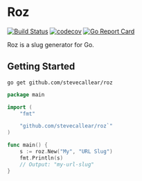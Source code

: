 # Roz
[![Build Status](https://travis-ci.org/stevecallear/roz.svg?branch=master)](https://travis-ci.org/stevecallear/roz)
[![codecov](https://codecov.io/gh/stevecallear/roz/branch/master/graph/badge.svg)](https://codecov.io/gh/stevecallear/roz)
[![Go Report Card](https://goreportcard.com/badge/github.com/stevecallear/roz)](https://goreportcard.com/report/github.com/stevecallear/roz)

Roz is a slug generator for Go.

## Getting Started
`go get github.com/stevecallear/roz`

``` go
package main

import (
    "fmt"

    "github.com/stevecallear/roz`"
)

func main() {
    s := roz.New("My", "URL Slug")
    fmt.Println(s)
    // Output: "my-url-slug"
}
```